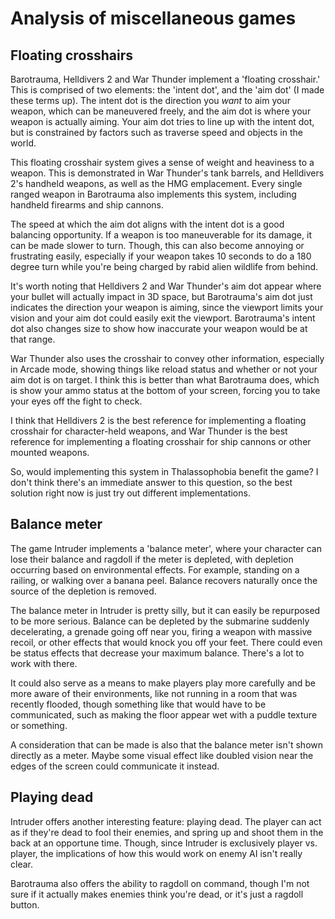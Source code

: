# Analysis of miscellaneous games

## Floating crosshairs
Barotrauma, Helldivers 2 and War Thunder implement a 'floating crosshair.' This is comprised of two elements: the 'intent dot', and the 'aim dot' (I made these terms up). The intent dot is the direction you *want* to aim your weapon, which can be maneuvered freely, and the aim dot is where your weapon is actually aiming. Your aim dot tries to line up with the intent dot, but is constrained by factors such as traverse speed and objects in the world.

This floating crosshair system gives a sense of weight and heaviness to a weapon. This is demonstrated in War Thunder's tank barrels, and Helldivers 2's handheld weapons, as well as the HMG emplacement. Every single ranged weapon in Barotrauma also implements this system, including handheld firearms and ship cannons.

The speed at which the aim dot aligns with the intent dot is a good balancing opportunity. If a weapon is too maneuverable for its damage, it can be made slower to turn. Though, this can also become annoying or frustrating easily, especially if your weapon takes 10 seconds to do a 180 degree turn while you're being charged by rabid alien wildlife from behind.

It's worth noting that Helldivers 2 and War Thunder's aim dot appear where your bullet will actually impact in 3D space, but Barotrauma's aim dot just indicates the direction your weapon is aiming, since the viewport limits your vision and your aim dot could easily exit the viewport. Barotrauma's intent dot also changes size to show how inaccurate your weapon would be at that range.

War Thunder also uses the crosshair to convey other information, especially in Arcade mode, showing things like reload status and whether or not your aim dot is on target. I think this is better than what Barotrauma does, which is show your ammo status at the bottom of your screen, forcing you to take your eyes off the fight to check.

I think that Helldivers 2 is the best reference for implementing a floating crosshair for character-held weapons, and War Thunder is the best reference for implementing a floating crosshair for ship cannons or other mounted weapons.

So, would implementing this system in Thalassophobia benefit the game? I don't think there's an immediate answer to this question, so the best solution right now is just try out different implementations.

## Balance meter
The game Intruder implements a 'balance meter', where your character can lose their balance and ragdoll if the meter is depleted, with depletion occurring based on environmental effects. For example, standing on a railing, or walking over a banana peel. Balance recovers naturally once the source of the depletion is removed.

The balance meter in Intruder is pretty silly, but it can easily be repurposed to be more serious. Balance can be depleted by the submarine suddenly decelerating, a grenade going off near you, firing a weapon with massive recoil, or other effects that would knock you off your feet. There could even be status effects that decrease your maximum balance. There's a lot to work with there.

It could also serve as a means to make players play more carefully and be more aware of their environments, like not running in a room that was recently flooded, though something like that would have to be communicated, such as making the floor appear wet with a puddle texture or something.

A consideration that can be made is also that the balance meter isn't shown directly as a meter. Maybe some visual effect like doubled vision near the edges of the screen could communicate it instead.

## Playing dead
Intruder offers another interesting feature: playing dead. The player can act as if they're dead to fool their enemies, and spring up and shoot them in the back at an opportune time. Though, since Intruder is exclusively player vs. player, the implications of how this would work on enemy AI isn't really clear.

Barotrauma also offers the ability to ragdoll on command, though I'm not sure if it actually makes enemies think you're dead, or it's just a ragdoll button.
